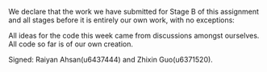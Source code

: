 We declare that the work we have submitted for Stage B of this assignment and all stages before it is entirely our own work, with no exceptions:


All ideas for the code this week came from discussions amongst ourselves.
All code so far is of our own creation.


Signed: Raiyan Ahsan(u6437444) and Zhixin Guo(u6371520).
